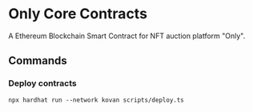 # Only Core Contracts

A Ethereum Blockchain Smart Contract for NFT auction platform "Only".

## Commands

### Deploy contracts

`npx hardhat run --network kovan scripts/deploy.ts`

